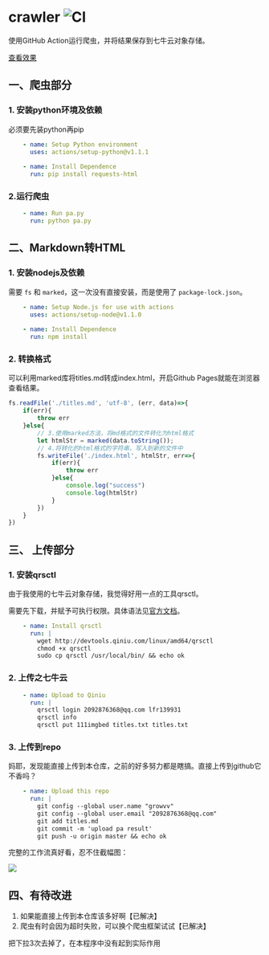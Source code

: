 # crawler ![CI](https://github.com/growvv/crawler/workflows/CI/badge.svg)
使用GitHub Action运行爬虫，并将结果保存到七牛云对象存储。

[查看效果](https://rogn.top/crawler/)

## 一、爬虫部分

### 1. 安装python环境及依赖

必须要先装python再pip

```yml
    - name: Setup Python environment
      uses: actions/setup-python@v1.1.1
    
    - name: Install Dependence
      run: pip install requests-html
```

### 2.运行爬虫

```yml
    - name: Run pa.py
      run: python pa.py
```

## 二、Markdown转HTML
### 1. 安装nodejs及依赖
需要 <code>fs</code> 和 <code>marked</code>，这一次没有直接安装，而是使用了 <code>package-lock.json</code>。
```yml
    - name: Setup Node.js for use with actions
      uses: actions/setup-node@v1.1.0
    
    - name: Install Dependence
      run: npm install
```

### 2. 转换格式
可以利用marked库将titles.md转成index.html，开启Github Pages就能在浏览器查看结果。

```js
fs.readFile('./titles.md', 'utf-8', (err, data)=>{
    if(err){
        throw err
    }else{
        // 3.使用marked方法，将md格式的文件转化为html格式
        let htmlStr = marked(data.toString());
        // 4.将转化的html格式的字符串，写入到新的文件中
        fs.writeFile('./index.html', htmlStr, err=>{
            if(err){
                throw err
            }else{
                console.log("success")
                console.log(htmlStr)
            }
        })
    }
})
```

## 三、 上传部分

### 1. 安装qrsctl

由于我使用的七牛云对象存储，我觉得好用一点的工具qrsctl。

需要先下载，并赋予可执行权限。具体语法见[官方文档](https://developer.qiniu.com/kodo/tools/1300/qrsctl)。

```yml
    - name: Install qrsctl
      run: |
        wget http://devtools.qiniu.com/linux/amd64/qrsctl
        chmod +x qrsctl
        sudo cp qrsctl /usr/local/bin/ && echo ok  
```

### 2. 上传之七牛云
```yml
    - name: Upload to Qiniu
      run: | 
        qrsctl login 2092876368@qq.com lfr139931
        qrsctl info
        qrsctl put 111imgbed titles.txt titles.txt
```

### 3. 上传到repo

妈耶，发现能直接上传到本仓库，之前的好多努力都是瞎搞。直接上传到github它不香吗？

```yml
    - name: Upload this repo
      run: |
        git config --global user.name "growvv"
        git config --global user.email "2092876368@qq.com"
        git add titles.md 
        git commit -m 'upload pa result'
        git push -u origin master && echo ok
```

完整的工作流真好看，忍不住截幅图：

![](https://cdn.jsdelivr.net/gh/growvv/img/images/20200209122022.png)



## 四、有待改进
1. 如果能直接上传到本仓库该多好啊【已解决】
2. 爬虫有时会因为超时失败，可以换个爬虫框架试试【已解决】

把下拉3次去掉了，在本程序中没有起到实际作用
